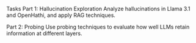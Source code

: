 Tasks
Part 1: Hallucination Exploration
Analyze hallucinations in Llama 3.1 and OpenHathi, and apply RAG techniques.

Part 2: Probing
Use probing techniques to evaluate how well LLMs retain information at different layers.
